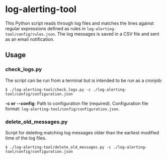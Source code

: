 # log-alerting-tool
This Python script reads through log files and matches the lines against regular expressions defined
as rules in `log-alerting-tool/config/rules.json`. The log messages is saved
in a CSV file and sent as an email notification. 


## Usage
### check_logs.py
The script can be run from a terminal but is intended to be run as a cronjob:
```
$ ./log-alerting-tool/check_logs.py -c ./log-alerting-tool/config/configuration.json
```
__-c or --config__: Path to configuration file (required).
Configuration file format: `log-alerting-tool/config/configuration.json`.

### delete_old_messages.py
Script for deleting matching log messages older than the earliest modified time of the log files.
```
$ ./log-alerting-tool/delete_old_messages.py -c ./log-alerting-tool/config/configuration.json
```
